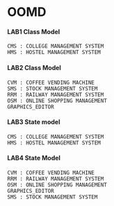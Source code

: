 # OOMD
#### LAB1 Class Model
    CMS : COLLEGE MANAGEMENT SYSTEM
    HMS : HOSTEL MANAGEMENT SYSTEM
#### LAB2 Class Model
    CVM : COFFEE VENDING MACHINE
    SMS : STOCK MANAGEMENT SYSTEM
    RRM : RAILWAY MANAGEMENT SYSTEM
    OSM : ONLINE SHOPPING MANAGEMENT
    GRAPHICS_EDITOR
 #### LAB3 State model
    CMS : COLLEGE MANAGEMENT SYSTEM
    HMS : HOSTEL MANAGEMENT SYSTEM
#### LAB4 State Model
    CVM : COFFEE VENDING MACHINE  
    RRM : RAILWAY MANAGEMENT SYSTEM
    OSM : ONLINE SHOPPING MANAGEMENT
    GRAPHICS_EDITOR
    SMS : STOCK MANAGEMENT SYSTEM
